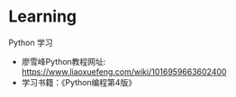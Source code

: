 # Learning
Python 学习
- 廖雪峰Python教程网址: https://www.liaoxuefeng.com/wiki/1016959663602400
- 学习书籍：《Python编程第4版》
